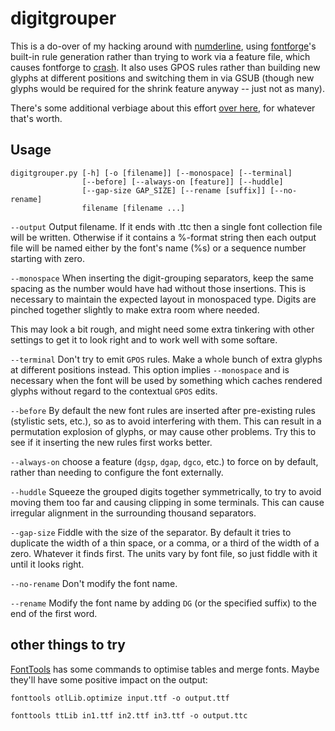 # digitgrouper

This is a do-over of my hacking around with
[numderline](https://github.com/trishume/numderline), using
[fontforge][]'s built-in rule generation rather than trying to work
via a feature file, which causes fontforge to
[crash](https://github.com/fontforge/fontforge/issues/2881).  It also
uses GPOS rules rather than building new glyphs at different positions
and switching them in via GSUB (though new glyphs would be required for
the shrink feature anyway -- just not as many).

There's some additional verbiage about this effort [over
here](https://www.xn--tkuka-m3a3v.dev/thousand-separators-in-font/), for whatever that's worth.

## Usage
```
digitgrouper.py [-h] [-o [filename]] [--monospace] [--terminal]
                [--before] [--always-on [feature]] [--huddle]
                [--gap-size GAP_SIZE] [--rename [suffix]] [--no-rename]
                filename [filename ...]
```

`--output`
Output filename.  If it ends with .ttc then a single font collection
file will be written.  Otherwise if it contains a %-format string then
each output file will be named either by the font's name (%s) or a
sequence number starting with zero.

`--monospace`
When inserting the digit-grouping separators, keep the same spacing as
the number would have had without those insertions.  This is necessary
to maintain the expected layout in monospaced type.  Digits are pinched
together slightly to make extra room where needed.

This may look a bit rough, and might need some extra tinkering with
other settings to get it to look right and to work well with some
softare.

`--terminal`
Don't try to emit `GPOS` rules.  Make a whole bunch of extra glyphs at
different positions instead.  This option implies `--monospace` and is
necessary when the font will be used by something which caches
rendered glyphs without regard to the contextual `GPOS` edits.

`--before`
By default the new font rules are inserted after pre-existing rules
(stylistic sets, etc.), so as to avoid interfering with them.  This
can result in a permutation explosion of glyphs, or may cause other
problems.  Try this to see if it inserting the new rules first works
better.

`--always-on`
choose a feature (`dgsp`, `dgap`, `dgco`, etc.) to force on by
default, rather than needing to configure the font externally.

`--huddle`
Squeeze the grouped digits together symmetrically, to try to avoid
moving them too far and causing clipping in some terminals.  This can
cause irregular alignment in the surrounding thousand separators.

`--gap-size`
Fiddle with the size of the separator.  By default it tries to
duplicate the width of a thin space, or a comma, or a third of the width
of a zero.  Whatever it finds first.  The units vary by font file, so
just fiddle with it until it looks right.

`--no-rename`
Don't modify the font name.

`--rename`
Modify the font name by adding `DG` (or the specified suffix) to the
end of the first word.


## other things to try

[FontTools] has some commands to optimise tables and merge fonts.  Maybe
they'll have some positive impact on the output:

`fonttools otlLib.optimize input.ttf -o output.ttf`

`fonttools ttLib in1.ttf in2.ttf in3.ttf -o output.ttc`

[FontTools]: <https://github.com/fonttools/fonttools>
[FontForge]: <https://fontforge.org/>

